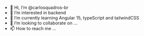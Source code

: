 - 👋 Hi, I’m @carlosquadros-br
- 👀 I’m interested in backend
- 🌱 I’m currently learning Angular 15, typeScript and tailwindCSS
- 💞️ I’m looking to collaborate on ...
- 📫 How to reach me ...

<!---
carlosquadros-br/carlosquadros-br is a ✨ special ✨ repository because its `README.md` (this file) appears on your GitHub profile.
You can click the Preview link to take a look at your changes.
--->
